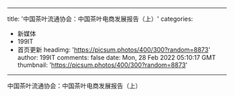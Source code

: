 
---
title: '中国茶叶流通协会：中国茶叶电商发展报告（上）'
categories: 
 - 新媒体
 - 199IT
 - 首页更新
headimg: 'https://picsum.photos/400/300?random=8873'
author: 199IT
comments: false
date: Mon, 28 Feb 2022 05:10:17 GMT
thumbnail: 'https://picsum.photos/400/300?random=8873'
---

<div>   
中国茶叶流通协会：中国茶叶电商发展报告（上）  
</div>
            
